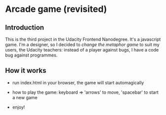 Arcade game (revisited)
===============================

## Introduction

This is the third project in the Udacity Frontend Nanodegree. It's a javascript game. I'm a designer, so I decided to *change the metaphor game* to suit my users, the Udacity teachers: instead of a player against bugs, I have a code bug against programmes.

## How it works
- run index.html in your browser, the game will start automagically
- how to play the game: keyboard => 'arrows' to move, 'spacebar' to start a new game

- enjoy!
